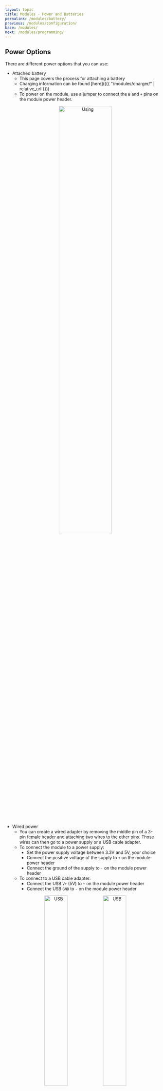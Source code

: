 ```yaml
---
layout: topic
title: Modules - Power and Batteries
permalink: /modules/battery/
previous: /modules/configuration/
base: /modules/
next: /modules/programming/
---
```


## Power Options

There are different power options that you can use:
* Attached battery
    * This page covers the process for attaching a battery
    * Charging information can be found [here](({{ "/modules/charger/" | relative_url }}))
    * To power on the module, use a jumper to connect the `B` and `+` pins on the module power header.
    <p align="center">
        <img src='{{ "/assets/img/modules/battery/Using01.jpg"  |  relative_url }}' alt='Using' width="60%">
    </p>
* Wired power
    * You can create a wired adapter by removing the middle pin of a 3-pin female header and attaching two wires to the other pins. Those wires can then go to a power supply or a USB cable adapter.
    * To connect the module to a power supply:
        * Set the power supply voltage between 3.3V and 5V, your choice
        * Connect the positive voltage of the supply to `+` on the module power header
        * Connect the ground of the supply to `-` on the module power header
    * To connect to a USB cable adapter:
        * Connect the USB `V+` (5V) to `+` on the module power header
        * Connect the USB `GND` to `-` on the module power header
    <p align="center">
        <img src='{{ "/assets/img/modules/battery/USB01.jpg"  |  relative_url }}' alt='USB' width="40%"><img src='{{ "/assets/img/modules/battery/USB02.jpg"  |  relative_url }}' alt='USB' width="40%">
    </p>
* Removable battery
    * You can create a removable battery board by using an empty module PCB.
        1. Solder the battery to the `+` and `-` battery pads on the bottom of the board (be sure that the battery leads are in the correct polarity!)
        2. Solder a female 3-pin header to the power header pins
        3. Bridge the `B` and `+` pins on the header.
        4. Fold the battery over and secure with epoxy/hot glue
    * Match the + and - on the battery board to the + and - on the module you want to power.
    * You can charge this the same way you'd charge a module.
    <p align="center">
        <img src='{{ "/assets/img/modules/battery/External01.jpg"  |  relative_url }}' alt='External battery' width="40%"><img src='{{ "/assets/img/modules/battery/External02.jpg"  |  relative_url }}' alt='External battery' width="40%">
    </p>
    <p align="center">
        <img src='{{ "/assets/img/modules/battery/External03.jpg"  |  relative_url }}' alt='Extrnal battery' width="60%">
    </p>

## What you'll need:
* An assembled and configured module
* A battery
* Solder paste/solder
* Soldering iron (DO NOT USE A HEAT GUN)
* Tweezers

## Attaching a small battery

### 1. Pre-solder the battery pads on the module

It's very important to apply as little heat to the battery as possible to avoid causing a fire or making the battery explode.

To start, pre-solder the battery pads on the module with a generous amount of solder. This battery has solder on its leads already, which will help a bit.

<p align="center">
    <img src='{{ "/assets/img/modules/battery/Small01.jpg"  |  relative_url }}' alt='Small battery' width="60%">
</p>

### 2. Solder the leads using a soldering iron

Make sure the + and - pads on the module are lined up with the positive and negative leads on the battery.

You'll want to touch the battery leads with the soldering iron for as little time as possible.

Keep the leads towards the edge of the board so that there's enough space to bend it over the board.

<p align="center">
    <img src='{{ "/assets/img/modules/battery/Small02.jpg"  |  relative_url }}' alt='Small battery' width="60%">
</p>
<p align="center">
    <img src='{{ "/assets/img/modules/battery/Small03.jpg"  |  relative_url }}' alt='Small battery' width="60%">
</p>

### 3. Carefully bend the battery over the top of the board

You don't want to break the leads, so be careful with this step!

<p align="center">
    <img src='{{ "/assets/img/modules/battery/Small04.jpg"  |  relative_url }}' alt='Small battery' width="60%">
</p>

### 4. (Optional) Add epoxy or hot glue to secure the battery leads

The battery leads are pretty fragile, so using something like epoxy to secure the leads isn't a bad idea. You may not be able to reconfigure the module if you do this, though, since it may be impossible to remove the battery without removing other components.

## Attaching a large battery

### 1. Pre-solder the battery pads on the module

It's very important to apply as little heat to the battery as possible to avoid causing a fire or making the battery explode.

To start, pre-solder the battery pads on the module with a generous amount of solder.

<p align="center">
    <img src='{{ "/assets/img/modules/battery/Large01.jpg"  |  relative_url }}' alt='Large battery' width="60%">
</p>

### 2. Solder the leads using a soldering iron

Make sure the + and - pads on the module are lined up with the positive and negative leads on the battery.

You'll want to touch the battery leads with the soldering iron for as little time as possible.

Keep the leads towards the edge of the board so that there's enough space to bend it over the board. Additionally, check the alignment of the battery so that it doesn't cover up the power header on the top side when you fold it over.

For the large battery, you'll want to make sure some solder is on top of the leads as well.

<p align="center">
    <img src='{{ "/assets/img/modules/battery/Large02.jpg"  |  relative_url }}' alt='Large battery' width="60%">
</p>
<p align="center">
    <img src='{{ "/assets/img/modules/battery/Large03.jpg"  |  relative_url }}' alt='Large battery' width="60%">
</p>

### 3. Carefully bend the battery over the top of the board

You don't want to break the leads, so be careful with this step!

<p align="center">
    <img src='{{ "/assets/img/modules/battery/Large04.jpg"  |  relative_url }}' alt='Large battery' width="60%">
</p>

### 4. (Optional) Add epoxy or hot glue to secure the battery leads

The battery leads are pretty fragile, so using something like epoxy to secure the leads isn't a bad idea. You may not be able to reconfigure the module if you do this, though, since it may be impossible to remove the battery without removing other components.